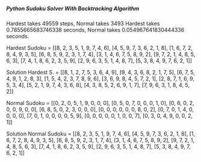 
##### Python Sudoku Solver With Backtracking Algorithm #####

Hardest takes 49559 steps, Normal takes 3493
Hardest takes 0.7855665683746338 seconds, Normal takes 0.054967641830444336 seconds.

Hardest Sudoku = [[8, 2, 3, 5, 1, 9, 7, 4, 6], 
				  [4, 5, 9, 7, 3, 6, 2, 1, 8], 
				  [1, 6, 7, 2, 8, 4, 9, 3, 5], 
				  [6, 8, 5, 9, 2, 3, 1, 7, 4], 
				  [3, 1, 4, 6, 7, 5, 8, 9, 2], 
				  [9, 7, 2, 1, 4, 8, 5, 6, 3], 
				  [7, 4, 1, 8, 6, 2, 3, 5, 9], 
				  [2, 9, 6, 3, 5, 1, 4, 8, 7], 
				  [5, 3, 8, 4, 9, 7, 6, 2, 1]]
				  
Solution Hardest S. = [[8, 1, 2, 7, 5, 3, 6, 4, 9], 
					   [9, 4, 3, 6, 8, 2, 1, 7, 5], 
					   [6, 7, 5, 4, 9, 1, 2, 8, 3], 
					   [1, 5, 4, 2, 3, 7, 8, 9, 6], 
					   [3, 6, 9, 8, 4, 5, 7, 2, 1], 
					   [2, 8, 7, 1, 6, 9, 5, 3, 4], 
					   [5, 2, 1, 9, 7, 4, 3, 6, 8], 
					   [4, 3, 8, 5, 2, 6, 9, 1, 7], 
					   [7, 9, 6, 3, 1, 8, 4, 5, 2]]



Normal Sudoku = [[0, 2, 0, 5, 1, 9, 0, 0, 0], 
				 [0, 5, 0, 7, 0, 0, 0, 1, 0], 
				 [0, 6, 0, 2, 0, 0, 9, 0, 0], 
				 [6, 8, 5, 0, 2, 3, 0, 0, 0], 
				 [0, 0, 0, 0, 0, 0, 8, 0, 2], 
				 [0, 7, 0, 1, 4, 0, 0, 0, 0], 
				 [7, 0, 1, 0, 0, 0, 0, 5, 9], 
				 [0, 0, 0, 0, 0, 1, 0, 0, 7], 
				 [0, 3, 0, 4, 9, 0, 0, 2, 1]]
				 
Solution Normal Sudoku = [[8, 2, 3, 5, 1, 9, 7, 4, 6], 
						  [4, 5, 9, 7, 3, 6, 2, 1, 8], 
						  [1, 6, 7, 2, 8, 4, 9, 3, 5], 
						  [6, 8, 5, 9, 2, 3, 1, 7, 4], 
						  [3, 1, 4, 6, 7, 5, 8, 9, 2], 
						  [9, 7, 2, 1, 4, 8, 5, 6, 3], 
						  [7, 4, 1, 8, 6, 2, 3, 5, 9], 
						  [2, 9, 6, 3, 5, 1, 4, 8, 7], 
						  [5, 3, 8, 4, 9, 7, 6, 2, 1]]
						  
						  
